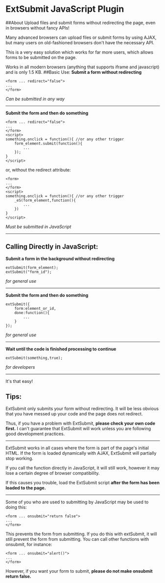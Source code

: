# ExtSubmit JavaScript Plugin
##About
Upload files and submit forms without redirecting the page, even in browsers without fancy APIs!

Many advanced browsers can upload files or submit forms by using AJAX, but many users on old-fashioned browsers don't have the necessary API.

This is a very easy solution which works for far more users, which allows forms to be submitted on the page.

Works in all modern browsers (anything that supports iframe and javascript) and is only 1.5 KB.
##Basic Use:
**Submit a form without redirecting**

	<form ... redirect="false">
	...
	</form>
*Can be submitted in any way*
****
**Submit the form and then do something**

	<form ... redirect="false">
	...
	</form>
	<script>
	something.onclick = function(){ //or any other trigger
		form_element.submit(function(){
			...
		});
	}
	</script>

or, without the redirect attribute:

	<form>
	...
	</form>
	<script>
	something.onclick = function(){ //or any other trigger
		_eS(form_element,function(){
			...
		})
	}
	</script>

*Must be submitted in JavaScript*

****

## Calling Directly in JavaScript:

**Submit a form in the background without redirecting**

    extSubmit(form_element);
	extSubmit("form_id");

*for general use*

****

**Submit the form and then do something**

	extSubmit({
		form:element_or_id,
		done:function(){
			...
		}
	});

*for general use*

****

**Wait until the code is finished processing to continue**

	extSubmit(something,true);

*for developers*

****

It's that easy!
## Tips:
ExtSubmit only submits your form without redirecting.  It will be less obvious that you have messed up your code and the page does not redirect.

Thus, if you have a problem with ExtSubmit, **please check your own code first.**  I can't guarantee that ExtSubmit will work unless you are following good development practices.
****
ExtSubmit works in all cases where the form is part of the page's initial HTML.  If the form is loaded dynamically with AJAX, ExtSubmit will partially stop working.

If you call the function directly in JavaScript, it will still work, however it may lose a certain degree of browser compatibility.

If this causes you trouble, load the ExtSubmit script **after the form has been loaded to the page.**
****
Some of you who are used to submitting by JavaScript may be used to doing this:

	<form ... onsubmit="return false">
	...
	</form>
This prevents the form from submitting.  If you do this with extSubmit, it will still prevent the form from submitting.  You can call other functions with onsubmit, for instance:

	<form ... onsubmit="alert()">
	...
	</form>
However, if you want your form to submit, **please do not make onsubmit return false.**